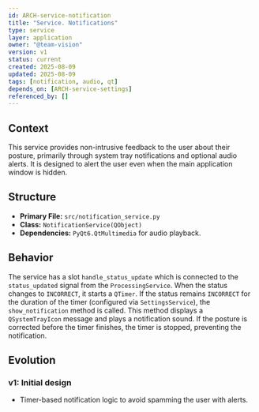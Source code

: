 ```yaml
---
id: ARCH-service-notification
title: "Service. Notifications"
type: service
layer: application
owner: "@team-vision"
version: v1
status: current
created: 2025-08-09
updated: 2025-08-09
tags: [notification, audio, qt]
depends_on: [ARCH-service-settings]
referenced_by: []
---
```


## Context
This service provides non-intrusive feedback to the user about their posture, primarily through system tray notifications and optional audio alerts. It is designed to alert the user even when the main application window is hidden.

## Structure
*   **Primary File:** `src/notification_service.py`
*   **Class:** `NotificationService(QObject)`
*   **Dependencies:** `PyQt6.QtMultimedia` for audio playback.

## Behavior
The service has a slot `handle_status_update` which is connected to the `status_updated` signal from the `ProcessingService`. When the status changes to `INCORRECT`, it starts a `QTimer`. If the status remains `INCORRECT` for the duration of the timer (configured via `SettingsService`), the `show_notification` method is called. This method displays a `QSystemTrayIcon` message and plays a notification sound. If the posture is corrected before the timer finishes, the timer is stopped, preventing the notification.

## Evolution
### v1: Initial design
*   Timer-based notification logic to avoid spamming the user with alerts.
